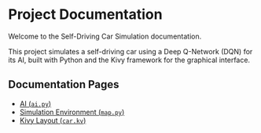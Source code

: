 # Project Documentation

Welcome to the Self-Driving Car Simulation documentation.

This project simulates a self-driving car using a Deep Q-Network (DQN) for its AI, built with Python and the Kivy framework for the graphical interface.

## Documentation Pages

- [AI (`ai.py`)](./ai_docs.md)
- [Simulation Environment (`map.py`)](./map_docs.md)
- [Kivy Layout (`car.kv`)](./car_kv_docs.md) 
